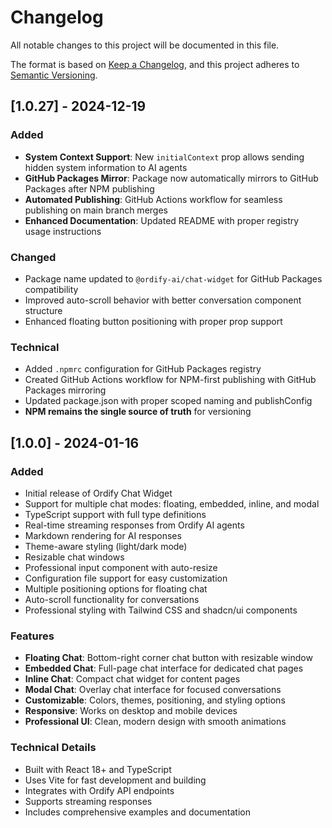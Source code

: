# Changelog

All notable changes to this project will be documented in this file.

The format is based on [Keep a Changelog](https://keepachangelog.com/en/1.0.0/),
and this project adheres to [Semantic Versioning](https://semver.org/spec/v2.0.0.html).

## [1.0.27] - 2024-12-19

### Added
- **System Context Support**: New `initialContext` prop allows sending hidden system information to AI agents
- **GitHub Packages Mirror**: Package now automatically mirrors to GitHub Packages after NPM publishing
- **Automated Publishing**: GitHub Actions workflow for seamless publishing on main branch merges
- **Enhanced Documentation**: Updated README with proper registry usage instructions

### Changed
- Package name updated to `@ordify-ai/chat-widget` for GitHub Packages compatibility
- Improved auto-scroll behavior with better conversation component structure
- Enhanced floating button positioning with proper prop support

### Technical
- Added `.npmrc` configuration for GitHub Packages registry
- Created GitHub Actions workflow for NPM-first publishing with GitHub Packages mirroring
- Updated package.json with proper scoped naming and publishConfig
- **NPM remains the single source of truth** for versioning

## [1.0.0] - 2024-01-16

### Added
- Initial release of Ordify Chat Widget
- Support for multiple chat modes: floating, embedded, inline, and modal
- TypeScript support with full type definitions
- Real-time streaming responses from Ordify AI agents
- Markdown rendering for AI responses
- Theme-aware styling (light/dark mode)
- Resizable chat windows
- Professional input component with auto-resize
- Configuration file support for easy customization
- Multiple positioning options for floating chat
- Auto-scroll functionality for conversations
- Professional styling with Tailwind CSS and shadcn/ui components

### Features
- **Floating Chat**: Bottom-right corner chat button with resizable window
- **Embedded Chat**: Full-page chat interface for dedicated chat pages
- **Inline Chat**: Compact chat widget for content pages
- **Modal Chat**: Overlay chat interface for focused conversations
- **Customizable**: Colors, themes, positioning, and styling options
- **Responsive**: Works on desktop and mobile devices
- **Professional UI**: Clean, modern design with smooth animations

### Technical Details
- Built with React 18+ and TypeScript
- Uses Vite for fast development and building
- Integrates with Ordify API endpoints
- Supports streaming responses
- Includes comprehensive examples and documentation

